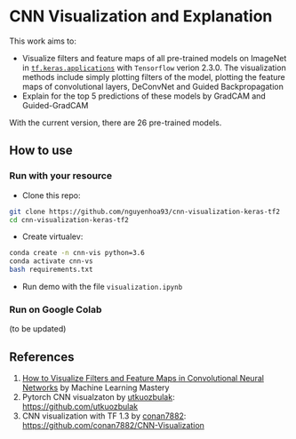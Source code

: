 # CNN Visualization and Explanation
This work aims to:
* Visualize filters and feature maps of all pre-trained models on ImageNet in [`tf.keras.applications`](https://github.com/conan7882/CNN-Visualization) with `Tensorflow` verion 2.3.0. The visualization methods include simply plotting filters of the model, plotting the feature maps of convolutional layers, DeConvNet and Guided Backpropagation
* Explain for the top 5 predictions of these models by GradCAM and Guided-GradCAM

With the current version, there are 26 pre-trained models.

## How to use
### Run with your resource
* Clone this repo:
```bash
git clone https://github.com/nguyenhoa93/cnn-visualization-keras-tf2
cd cnn-visualization-keras-tf2
```
* Create virtualev:
```bash
conda create -n cnn-vis python=3.6
conda activate cnn-vs
bash requirements.txt
```
* Run demo with the file `visualization.ipynb`

### Run on Google Colab
(to be updated)

## References
1. [How to Visualize Filters and Feature Maps in Convolutional Neural Networks](https://machinelearningmastery.com/how-to-visualize-filters-and-feature-maps-in-convolutional-neural-networks/) by Machine Learning Mastery
2. Pytorch CNN visualzaton by [utkuozbulak](https://github.com/utkuozbulak): https://github.com/utkuozbulak
3. CNN visualization with TF 1.3 by [conan7882](https://github.com/conan7882): https://github.com/conan7882/CNN-Visualization